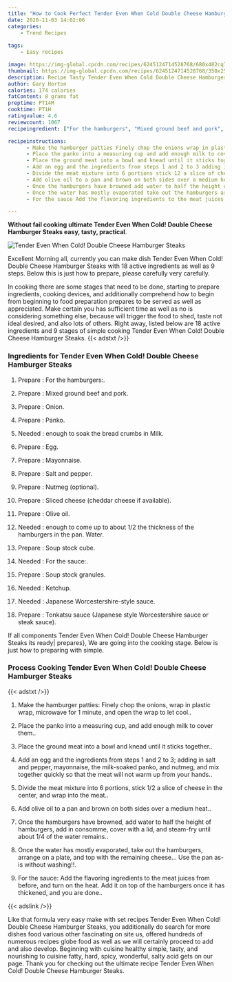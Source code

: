 ```yaml
---
title: "How to Cook Perfect Tender Even When Cold Double Cheese Hamburger Steaks"
date: 2020-11-03 14:02:06
categories:
    - Trend Recipes
    
tags:
    - Easy recipes

image: https://img-global.cpcdn.com/recipes/6245124714528768/680x482cq70/tender-even-when-cold-double-cheese-hamburger-steaks-recipe-main-photo.jpg
thumbnail: https://img-global.cpcdn.com/recipes/6245124714528768/350x250cq70/tender-even-when-cold-double-cheese-hamburger-steaks-recipe-main-photo.jpg
description: Recipe Tasty Tender Even When Cold Double Cheese Hamburger Steaks with 18 ingredients and 9 stages of easy cooking.
author: Gary Horton
calories: 174 calories
fatContent: 8 grams fat
preptime: PT14M
cooktime: PT1H
ratingvalue: 4.6
reviewcount: 1067
recipeingredient: ["For the hamburgers", "Mixed ground beef and pork", "Onion", "Panko", "enough to soak the bread crumbs in Milk", "Egg", "Mayonnaise", "Salt and pepper", "Nutmeg optional", "Sliced cheese cheddar cheese if available", "Olive oil", "enough to come up to about 12 the thickness of the hamburgers in the pan Water", "Soup stock cube", "For the sauce", "Soup stock granules", "Ketchup", "Japanese Worcestershirestyle sauce", "Tonkatsu sauce Japanese style Worcestershire sauce or steak sauce"]

recipeinstructions: 
      - Make the hamburger patties Finely chop the onions wrap in plastic wrap microwave for 1 minute and open the wrap to let cool 
      - Place the panko into a measuring cup and add enough milk to cover them 
      - Place the ground meat into a bowl and knead until it sticks together 
      - Add an egg and the ingredients from steps 1 and 2 to 3 adding in salt and pepper mayonnaise the milksoaked panko and nutmeg and mix together quickly so that the meat will not warm up from your hands 
      - Divide the meat mixture into 6 portions stick 12 a slice of cheese in the center and wrap into the meat 
      - Add olive oil to a pan and brown on both sides over a medium heat 
      - Once the hamburgers have browned add water to half the height of hamburgers add in consomme cover with a lid and steamfry until about 14 of the water remains 
      - Once the water has mostly evaporated take out the hamburgers arrange on a plate and top with the remaining cheese Use the pan asis without washing 
      - For the sauce Add the flavoring ingredients to the meat juices from before and turn on the heat Add it on top of the hamburgers once it has thickened and you are done

---
```




**Without fail cooking ultimate Tender Even When Cold! Double Cheese Hamburger Steaks easy, tasty, practical**. 


![Tender Even When Cold! Double Cheese Hamburger Steaks](https://img-global.cpcdn.com/recipes/6245124714528768/680x482cq70/tender-even-when-cold-double-cheese-hamburger-steaks-recipe-main-photo.jpg "Tender Even When Cold! Double Cheese Hamburger Steaks")




Excellent Morning all, currently you can make dish Tender Even When Cold! Double Cheese Hamburger Steaks with 18 active ingredients as well as 9 steps. Below this is just how to prepare, please carefully very carefully.

In cooking there are some stages that need to be done, starting to prepare ingredients, cooking devices, and additionally comprehend how to begin from beginning to food preparation prepares to be served as well as appreciated. Make certain you has sufficient time as well as no is considering something else, because will trigger the food to shed, taste not ideal desired, and also lots of others. Right away, listed below are 18 active ingredients and 9 stages of simple cooking Tender Even When Cold! Double Cheese Hamburger Steaks.
{{< adstxt />}}

### Ingredients for Tender Even When Cold! Double Cheese Hamburger Steaks


1. Prepare  : For the hamburgers:.

1. Prepare  : Mixed ground beef and pork.

1. Prepare  : Onion.

1. Prepare  : Panko.

1. Needed  : enough to soak the bread crumbs in Milk.

1. Prepare  : Egg.

1. Prepare  : Mayonnaise.

1. Prepare  : Salt and pepper.

1. Prepare  : Nutmeg (optional).

1. Prepare  : Sliced cheese (cheddar cheese if available).

1. Prepare  : Olive oil.

1. Needed  : enough to come up to about 1/2 the thickness of the hamburgers in the pan. Water.

1. Prepare  : Soup stock cube.

1. Needed  : For the sauce:.

1. Prepare  : Soup stock granules.

1. Needed  : Ketchup.

1. Needed  : Japanese Worcestershire-style sauce.

1. Prepare  : Tonkatsu sauce (Japanese style Worcestershire sauce or steak sauce).



If all components Tender Even When Cold! Double Cheese Hamburger Steaks its ready| prepares}, We are going into the cooking stage. Below is just how to preparing with simple.

### Process Cooking Tender Even When Cold! Double Cheese Hamburger Steaks

{{< adstxt />}}


1. Make the hamburger patties: Finely chop the onions, wrap in plastic wrap, microwave for 1 minute, and open the wrap to let cool..



1. Place the panko into a measuring cup, and add enough milk to cover them..



1. Place the ground meat into a bowl and knead until it sticks together..



1. Add an egg and the ingredients from steps 1 and 2 to 3; adding in salt and pepper, mayonnaise, the milk-soaked panko, and nutmeg, and mix together quickly so that the meat will not warm up from your hands..



1. Divide the meat mixture into 6 portions, stick 1/2 a slice of cheese in the center, and wrap into the meat..



1. Add olive oil to a pan and brown on both sides over a medium heat..



1. Once the hamburgers have browned, add water to half the height of hamburgers, add in consomme, cover with a lid, and steam-fry until about 1/4 of the water remains..



1. Once the water has mostly evaporated, take out the hamburgers, arrange on a plate, and top with the remaining cheese... Use the pan as-is without washing!!.



1. For the sauce: Add the flavoring ingredients to the meat juices from before, and turn on the heat. Add it on top of the hamburgers once it has thickened, and you are done..





{{< adslink />}}

Like that formula very easy make with set recipes Tender Even When Cold! Double Cheese Hamburger Steaks, you additionally do search for more dishes food various other fascinating on site us, offered hundreds of numerous recipes globe food as well as we will certainly proceed to add and also develop. Beginning with cuisine healthy simple, tasty, and nourishing to cuisine fatty, hard, spicy, wonderful, salty acid gets on our page. Thank you for checking out the ultimate recipe Tender Even When Cold! Double Cheese Hamburger Steaks.
